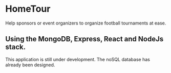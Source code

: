 # HomeTour
Help sponsors or event organizers to organize football tournaments at ease.


## Using the MongoDB, Express, React and NodeJs stack. 
This application is still under development. The noSQL database has already been designed.
